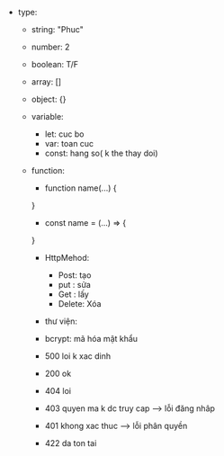 - type:
  - string: "Phuc"
  - number: 2
  - boolean: T/F
  - array: []
  - object: {}

  - variable:
    - let: cuc bo
    - var: toan cuc
    - const: hang so( k the thay doi)
  
  - function:
    - function name(...) {

    }
    - const name = (...) => {

    }
    - HttpMehod:
      - Post: tạo 
      - put : sửa
      - Get : lấy
      - Delete: Xóa

    - thư viện:
     - bcrypt: mã hóa mật khẩu

    - 500 loi k xac dinh
    - 200 ok
    - 404 loi
    - 403 quyen ma k dc truy cap --> lỗi đăng nhâp
    - 401 khong xac thuc  --> lỗi phân quyền
    - 422 da ton tai